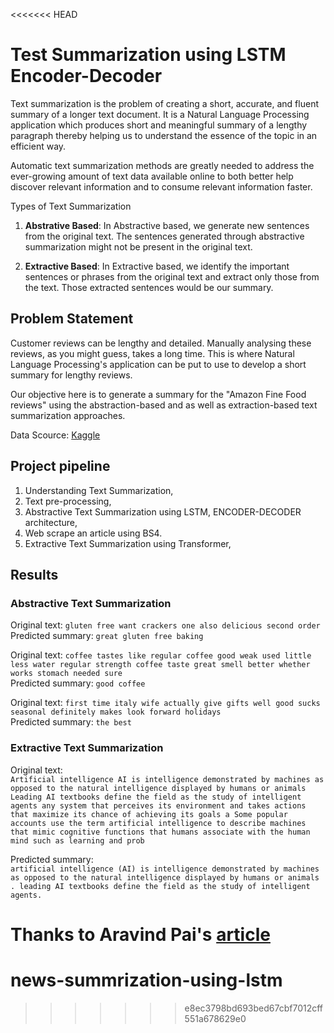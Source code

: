 <<<<<<< HEAD
# Test Summarization using LSTM Encoder-Decoder

Text summarization is the problem of creating a short, accurate, and fluent summary of a longer text document. It is a Natural Language Processing application which produces short and meaningful summary of a lengthy paragraph thereby helping us to understand the essence of the topic in an efficient way.

Automatic text summarization methods are greatly needed to address the ever-growing amount of text data available online to both better help discover relevant information and to consume relevant information faster.

Types of Text Summarization
1. **Abstrative Based**: In Abstractive based, we generate new sentences from the original text. The sentences generated through abstractive summarization might not be present in the original text.

2. **Extractive Based**: In Extractive based, we identify the important sentences or phrases from the original text and extract only those from the text. Those extracted sentences would be our summary.

## Problem Statement
Customer reviews can be lengthy and detailed. Manually analysing these reviews, as you might guess, takes a long time. This is where Natural Language Processing's application can be put to use to develop a short summary for lengthy reviews.

Our objective here is to generate a summary for the "Amazon Fine Food reviews" using the abstraction-based and as well as extraction-based text summarization approaches.

Data Scource: [Kaggle](https://www.kaggle.com/snap/amazon-fine-food-reviews?select=Reviews.csv)

## Project pipeline
1. Understanding Text Summarization,
2. Text pre-processing,
3. Abstractive Text Summarization using LSTM, ENCODER-DECODER architecture,
4. Web scrape an article using BS4.
5. Extractive Text Summarization using Transformer,

## Results
### Abstractive Text Summarization 

Original text: ``gluten free want crackers one also delicious second order``<br>
Predicted summary:  ``great gluten free baking``


Original text: ``coffee tastes like regular coffee good weak used little less water regular strength coffee taste great smell better whether works stomach needed sure ``<br>
Predicted summary:  ``good coffee``


Original text: ``first time italy wife actually give gifts well good sucks seasonal definitely makes look forward holidays``<br>
Predicted summary:  ``the best``

### Extractive Text Summarization

Original text:<br>
```Artificial intelligence AI is intelligence demonstrated by machines as opposed to the natural intelligence displayed by humans or animals Leading AI textbooks define the field as the study of intelligent agents any system that perceives its environment and takes actions that maximize its chance of achieving its goals a Some popular accounts use the term artificial intelligence to describe machines that mimic cognitive functions that humans associate with the human mind such as learning and prob```

Predicted summary:<br>
```artificial intelligence (AI) is intelligence demonstrated by machines as opposed to the natural intelligence displayed by humans or animals . leading AI textbooks define the field as the study of intelligent agents.```





Thanks to Aravind Pai's [article](https://www.analyticsvidhya.com/blog/2019/06/comprehensive-guide-text-summarization-using-deep-learning-python/)
=======
# news-summrization-using-lstm
>>>>>>> e8ec3798bd693bed67cbf7012cff551a678629e0
